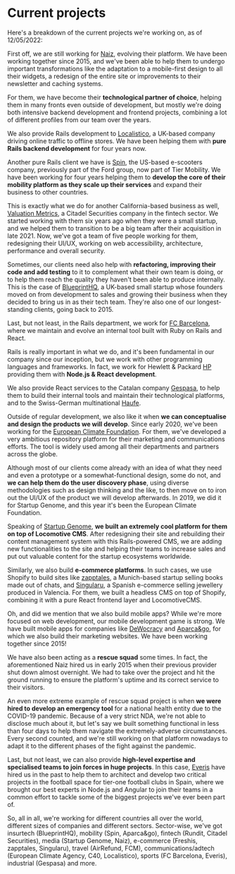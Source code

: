 # Current projects

Here's a breakdown of the current projects we're working on, as of 12/05/2022:

First off, we are still working for <a href="https://naiz.eus" title="Naiz" target="_blank">Naiz</a>, evolving their platform. We have been working together since 2015, and we've been able to help them to undergo important transformations like the adaptation to a mobile-first design to all their widgets, a redesign of the entire site or improvements to their newsletter and caching systems.

For them, we have become their <strong>technological partner of choice</strong>, helping them in many fronts even outside of development, but mostly we're doing both intensive backend development and frontend projects, combining a lot of different profiles from our team over the years.

We also provide Rails development to <a href="https://localistico.com/" title="Localistico" target="_blank">Localistico</a>, a UK-based company driving online traffic to offline stores. We have been helping them with <strong>pure Rails backend development</strong> for four years now.

Another pure Rails client we have is <a href="https://www.spin.app/" title="Spin" target="_blank">Spin</a>, the US-based e-scooters company, previously part of the Ford group, now part of Tier Mobility. We have been working for four years helping them to <strong>develop the core of their mobility platform as they scale up their services</strong> and expand their business to other countries.

This is exactly what we do for another California-based business as well, <a href="http://valuationmetricsinc.com/" title="Valuation Metrics" target="_blank">Valuation Metrics</a>, a Citadel Securities company in the fintech sector. We started working with them six years ago when they were a small startup, and we helped them to transition to be a big team after their acquisition in late 2021. Now, we've got a team of five people working for them, redesigning their UI/UX, working on web accessibility, architecture, performance and overall security.

Sometimes, our clients need also help with <strong>refactoring, improving their code and add testing</strong> to it to complement what their own team is doing, or to help them reach the quality they haven't been able to produce internally. This is the case of <a href="http://www.blueprinthq.com/" title="BlueprintHQ" target="_blank">BlueprintHQ</a>, a UK-based small startup whose founders moved on from development to sales and growing their business when they decided to bring us in as their tech team. They're also one of our longest-standing clients, going back to 2015.

Last, but not least, in the Rails department, we work for <a href="https://www.fcbarcelona.com" title="FC Barcelona" target="_blank">FC Barcelona</a>, where we maintain and evolve an internal tool built with Ruby on Rails and React.

Rails is really important in what we do, and it's been fundamental in our company since our inception, but we work with other programming languages and frameworks. In fact, we work for Hewlett & Packard <a href="https://www.hp.com" title="HP" target="_blank">HP</a> providing them with <strong>Node.js & React development</strong>.

We also provide React services to the Catalan company <a href="http://www.gespasa.eu/" title="Gespasa" target="_blank">Gespasa</a>, to help them to build their internal tools and maintain their technological platforms, and to the Swiss-German multinational <a href="https://www.haufe.de" title="Haufe" target="_blank">Haufe</a>.

Outside of regular development, we also like it when <strong>we can conceptualise and design the products we will develop</strong>. Since early 2020, we've been working for the <a href="https://europeanclimate.org/" title="European Climate Foundation" target="_blank">European Climate Foundation</a>. For them, we've developed a very ambitious repository platform for their marketing and communications efforts. The tool is widely used among all their departments and partners across the globe.

Although most of our clients come already with an idea of what they need and even a prototype or a somewhat-functional design, some do not, and <strong>we can help them do the user discovery phase</strong>, using diverse methodologies such as design thinking and the like, to then move on to iron out the UI/UX of the product we will develop afterwards. In 2019, we did it for Startup Genome, and this year it's been the European Climate Foundation.

Speaking of <a href="https://www.startupgenome.com" title="Startup Genome" target="_blank">Startup Genome</a>, <strong>we built an extremely cool platform for them on top of Locomotive CMS</strong>. After redesigning their site and rebuilding their content management system with this Rails-powered CMS, we are adding new functionalities to the site and helping their teams to increase sales and put out valuable content for the startup ecosystems worldwide.

Similarly, we also build <strong>e-commerce platforms</strong>. In such cases, we use Shopify to build sites like <a href="http://www.zapptales.de" title="zapptales" target="_blank">zapptales</a>, a Munich-based startup selling books made out of chats, and <a href="https://www.singularu.com" title="Singularu" target="_blank">Singularu</a>, a Spanish e-commerce selling jewellery produced in Valencia. For them, we built a headless CMS on top of Shopify, combining it with a pure React frontend layer and LocomotiveCMS.

Oh, and did we mention that we also build mobile apps? While we're more focused on web development, our mobile development game is strong. We have built mobile apps for companies like <a href="https://www.dewocracy.com" title="DeWocracy" target="_blank">DeWocracy</a> and <a href="https://www.aparcandgo.com/en/" title="Aparca&go" target="_blank">Aparca&go</a>, for which we also build their marketing websites. We have been working together since 2015!

We have also been acting as a <strong>rescue squad</strong> some times. In fact, the aforementioned Naiz hired us in early 2015 when their previous provider shut down almost overnight. We had to take over the project and hit the ground running to ensure the platform's uptime and its correct service to their visitors.

An even more extreme example of rescue squad project is when <strong>we were hired to develop an emergency tool</strong> for a national health entity due to the COVID-19 pandemic. Because of a very strict NDA, we're not able to disclose much about it, but let's say we built something functional in less than four days to help them navigate the extremely-adverse circumstances. Every second counted, and we're still working on that platform nowadays to adapt it to the different phases of the fight against the pandemic.

Last, but not least, we can also provide <strong>high-level expertise and specialised teams to join forces in huge projects</strong>. In this case, <a href="https://www.everis.com/global/en" title="Everis" target="_blank">Everis</a> have hired us in the past to help them to architect and develop two critical projects in the football space for tier-one football clubs in Spain, where we brought our best experts in Node.js and Angular to join their teams in a common effort to tackle some of the biggest projects we've ever been part of.

So, all in all, we're working for different countries all over the world, different sizes of companies and different sectors. Sector-wise, we've got insurtech (BlueprintHQ), mobility (Spin, Aparca&go), fintech (Rundit, Citadel Securities), media (Startup Genome, Naiz), e-commerce (Freshis, zapptales, Singularu), travel (AirRefund, FCM), communications/adtech (European Climate Agency, C40, Localistico), sports (FC Barcelona, Everis), industrial (Gespasa) and more.


